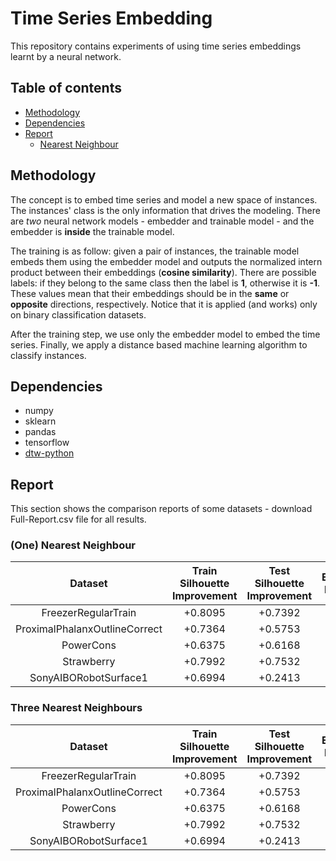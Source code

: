 # Time Series Embedding

This repository contains experiments of using time series embeddings learnt by a neural network.

## Table of contents

* [Methodology](#Methodology)
* [Dependencies](#Dependencies)
* [Report](#Report)
    * [Nearest Neighbour](#(One)-Nearest-Neighbour)

## Methodology

The concept is to embed time series and model a new space of instances. The instances' class is the only information that drives the modeling. There are *two* neural network models - embedder and trainable model - and the embedder is **inside** the trainable model.

The training is as follow: given a pair of instances, the trainable model embeds them using the embedder model and outputs the normalized intern product between their embeddings (**cosine similarity**). There are possible labels: if they belong to the same class then the label is **1**, otherwise it is **-1**. These values mean that their embeddings should be in the **same** or **opposite** directions, respectively. Notice that it is applied (and works) only on binary classification datasets.

After the training step, we use only the embedder model to embed the time series. Finally, we apply a distance based machine learning algorithm to classify instances.

## Dependencies

* numpy
* sklearn
* pandas
* tensorflow
* [dtw-python](https://github.com/DynamicTimeWarping/dtw-python)

## Report

This section shows the comparison reports of some datasets - download Full-Report.csv file for all results.

### (One) Nearest Neighbour

|            Dataset            | Train Silhouette Improvement | Test Silhouette Improvement | Euclidean Distance |   DTW   | Embedded + Cosine Distance |
| :---------------------------: | :--------------------------: | :-------------------------: | :----------------: | :-----: | :------------------------: |
| FreezerRegularTrain           | +0.8095                      | +0.7392                     | .8049              | .873    | **.982**                   |
| ProximalPhalanxOutlineCorrect | +0.7364                      | +0.5753                     | .8076              | .7526   | **.8625**                  |
| PowerCons                     | +0.6375                      | +0.6168                     | .9778              | .8778   | **.9852**                  |
| Strawberry                    | +0.7992                      | +0.7532                     | .9459              | .9378   | **.9595**                  |
| SonyAIBORobotSurface1         | +0.6994                      | +0.2413                     | .6955              | .6639   | **.8247**                  |

### Three Nearest Neighbours

|            Dataset            | Train Silhouette Improvement | Test Silhouette Improvement | Euclidean Distance |   DTW   | Embedded + Cosine Distance |
| :---------------------------: | :--------------------------: | :-------------------------: | :----------------: | :-----: | :------------------------: |
| FreezerRegularTrain           | +0.8095                      | +0.7392                     | .7842              | .8179   | **.982**                   |
| ProximalPhalanxOutlineCorrect | +0.7364                      | +0.5753                     | .8488              | .7698   | **.8855**                  |
| PowerCons                     | +0.6375                      | +0.6168                     | .9667              | .8611   | **.9741**                  |
| Strawberry                    | +0.7992                      | +0.7532                     | .9243              | .9297   | **.9649**                  |
| SonyAIBORobotSurface1         | +0.6994                      | +0.2413                     | .574               | .5624   | **.8292**                  |
